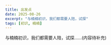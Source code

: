 ```yaml
---
title: 出发点
date: 2025-08-26
excerpt: "与楠楠初识，我们都需要人陪，试探"
tags: [初识, 楠楠]
---
```


与楠楠初识，我们都需要人陪，试探......(内容待补充)